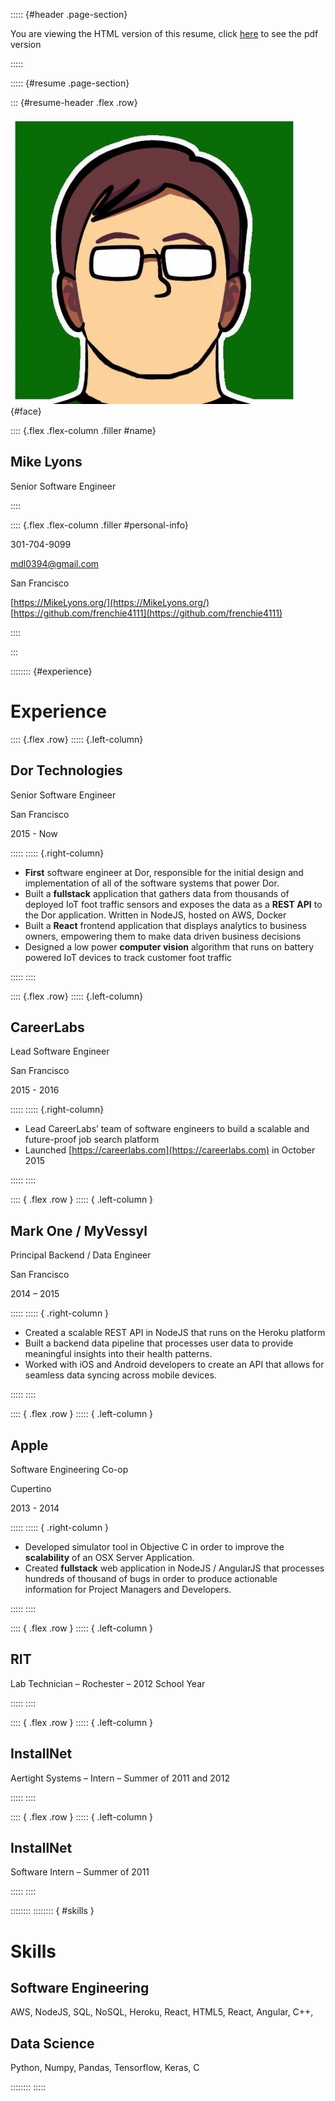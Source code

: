 ::::: {#header .page-section}

You are viewing the HTML version of this resume, click [here](Resume.pdf) to see the pdf version

:::::

::::: {#resume .page-section}

::: {#resume-header .flex .row}

![Face](src/face.png){#face}

:::: {.flex .flex-column .filler #name}

## Mike Lyons

Senior Software Engineer

::::

:::: {.flex .flex-column .filler #personal-info}

301-704-9099

mdl0394@gmail.com

San Francisco

[https://MikeLyons.org/](https://MikeLyons.org/)<br/>
[https://github.com/frenchie4111](https://github.com/frenchie4111)


::::

:::

:::::::: {#experience}

# Experience 

:::: {.flex .row}
::::: {.left-column}

## Dor Technologies

Senior Software Engineer

San Francisco

2015 - Now

:::::
::::: {.right-column}

 - **First** software engineer at Dor, responsible for the initial design and implementation
of all of the software systems that power Dor.
 - Built a **fullstack** application that gathers data from thousands of deployed
IoT foot traffic sensors and exposes the data as a **REST API** to the Dor application.
Written in NodeJS, hosted on AWS, Docker
 - Built a **React** frontend application that displays analytics to business owners,
empowering them to make data driven business decisions
 - Designed a low power **computer vision** algorithm that runs on battery powered 
IoT devices to track customer foot traffic

:::::
::::

:::: {.flex .row}
::::: {.left-column}

## CareerLabs

Lead Software Engineer

San Francisco

2015 - 2016

:::::
::::: {.right-column}

 - Lead CareerLabs’ team of software engineers to build a scalable and future-proof job search platform
 - Launched [https://careerlabs.com](https://careerlabs.com) in October 2015

:::::
::::

:::: { .flex .row }
::::: { .left-column }

## Mark One / MyVessyl

Principal Backend / Data Engineer

San Francisco

2014 – 2015

:::::
::::: { .right-column }

 - Created a scalable REST API in NodeJS that runs on the Heroku platform
 - Built a backend data pipeline that processes user data to provide meaningful 
 insights into their health patterns.
 - Worked with iOS and Android developers to create an API that allows for seamless data syncing across mobile devices.

:::::
::::

:::: { .flex .row }
::::: { .left-column }

## Apple

Software Engineering Co-op

Cupertino

2013 - 2014

:::::
::::: { .right-column }

 - Developed simulator tool in Objective C in order to improve the **scalability** of an 
 OSX Server Application.
 - Created **fullstack** web application in NodeJS / AngularJS that processes hundreds 
 of thousand of bugs in order to produce actionable information for Project Managers 
 and Developers.

:::::
::::

:::: { .flex .row }
::::: { .left-column }

## RIT

Lab Technician – Rochester – 2012 School Year

:::::
::::

:::: { .flex .row }
::::: { .left-column }

## InstallNet

Aertight Systems – Intern – Summer of 2011 and 2012

:::::
::::

:::: { .flex .row }
::::: { .left-column }

## InstallNet

Software Intern – Summer of 2011

:::::
::::


::::::::
:::::::: { #skills }

# Skills 

## Software Engineering

AWS, NodeJS, SQL, NoSQL, Heroku, React, HTML5, React, Angular, C++, 

## Data Science

Python, Numpy, Pandas, Tensorflow, Keras, C


::::::::
:::::